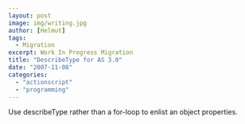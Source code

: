 ```yaml
---
layout: post
image: img/writing.jpg
author: [Helmut]
tags:
  - Migration
excerpt: Work In Progress Migration
title: "DescribeType for AS 3.0"
date: "2007-11-08"
categories: 
  - "actionscript"
  - "programming"
---
```


Use describeType rather than a for-loop to enlist an object properties.
